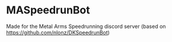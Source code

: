 # MASpeedrunBot
Made for the Metal Arms Speedrunning discord server (based on https://github.com/nlonz/DKSpeedrunBot)
